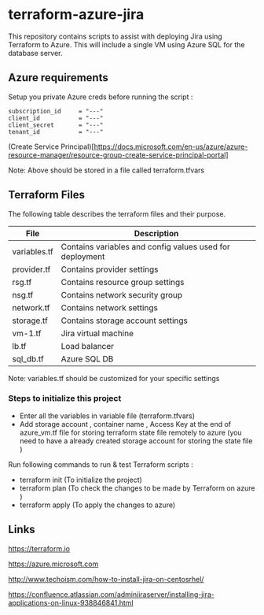 # terraform-azure-jira

This repository contains scripts to assist with deploying Jira using Terraform to Azure.  This will include a single VM using Azure SQL for the database server.

## Azure requirements

Setup you private Azure creds before running the script :

```
subscription_id     = "---"
client_id           = "---"
client_secret       = "---"
tenant_id           = "---"
```

(Create Service Principal)[https://docs.microsoft.com/en-us/azure/azure-resource-manager/resource-group-create-service-principal-portal]

Note: Above should be stored in a file called terraform.tfvars

## Terraform Files

The following table describes the terraform files and their purpose.  

| File                | Description       | 
| ------------------- | ----------------- | 
| variables.tf        | Contains variables and config values used for deployment| 
| provider.tf         | Contains provider settings     |
| rsg.tf              | Contains resource group settings     |
| nsg.tf              | Contains network security group     |   
| network.tf          | Contains network settings     |
| storage.tf          | Contains storage account settings     |
| vm-1.tf             | Jira virtual machine |
| lb.tf               | Load balancer     |
| sql_db.tf           | Azure SQL DB     |


Note: variables.tf should be customized for your specific settings

### Steps to initialize this project
- Enter all the variables in variable file (terraform.tfvars)
- Add storage account , container name , Access Key at the end of  azure_vm.tf file for storing terraform state file remotely to azure (you need to have a already created storage account for storing the state file )

Run following commands to run & test Terraform scripts :

- terraform init        (To initialize the project)
- terraform plan        (To check the changes to be made by Terraform on azure )
- terraform apply       (To apply the changes to azure)



## Links

https://terraform.io

https://azure.microsoft.com

http://www.techoism.com/how-to-install-jira-on-centosrhel/

https://confluence.atlassian.com/adminjiraserver/installing-jira-applications-on-linux-938846841.html